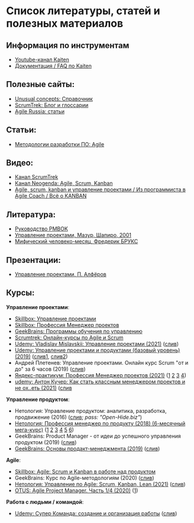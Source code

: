 # Список литературы, статей и полезных материалов

## Информация по инструментам

- [Youtube-канал Kaiten](https://www.youtube.com/channel/UCIRKgU_Qf1D4am2hRVb5heA/videos)
- [Документация / FAQ по Kaiten](https://faq-ru.kaiten.site)


## Полезные сайты:

- [Unusual concepts: Справочник](https://blog.unusual-concepts.ru/agilebasics/)
- [ScrumTrek: Блог и глоссарии](https://scrumtrek.ru/blog/)
- [Agile Russia: статьи](http://agilerussia.ru/category/articles/)


## Статьи:

- [Методологии разработки ПО: Agile](https://gb.ru/posts/methodologies_agile)

## Видео:

- [Канал ScrumTrek](https://www.youtube.com/c/ScrumTrekOfficial)
- [Канал Neogenda: Agile, Scrum, Kanban](https://www.youtube.com/c/RealResult/playlists)
- [Agile, scrum, kanban и управление проектами / Из программиста в Agile Coach / Всё о KANBAN](https://www.youtube.com/watch?v=sGvLjXSyxUM)

## Литература:

- [Руководство PMBOK](https://cloud.mail.ru/public/WX6s/SGie3QSju/PMBOK_4th_edition_Russian_ful____l_opt.pdf)
- [Управление проектами, Мазур, Шапиро, 2001](https://cloud.mail.ru/public/WX6s/SGie3QSju/%D0%9C%D0%B0%D0%B7%D1%83%D1%80%2C%20%D0%A8%D0%B0%D0%BF%D0%B8%D1%80%D0%BE.%20%D0%A3%D0%BF%D1%80%D0%B0%D0%B2%D0%BB%D0%B5%D0%BD%D0%B8%D0%B5%20%D0%BF%D1%80%D0%BE%D0%B5%D0%BA%D1%82%D0%B0%D0%BC%D0%B8%202001.pdf)
- [Мифический человеко-месяц, Фредерик БРУКС](https://nsu.ru/xmlui/bitstream/handle/nsu/8870/Frederick_Brooks.pdf)


## Презентации:

- [Управление проектами, П. Алфёров](https://cloud.mail.ru/public/WX6s/SGie3QSju/%D0%9C%D0%B0%D0%B7%D1%83%D1%80%2C%20%D0%A8%D0%B0%D0%BF%D0%B8%D1%80%D0%BE.%20%D0%A3%D0%BF%D1%80%D0%B0%D0%B2%D0%BB%D0%B5%D0%BD%D0%B8%D0%B5%20%D0%BF%D1%80%D0%BE%D0%B5%D0%BA%D1%82%D0%B0%D0%BC%D0%B8%202001.pdf)


## Курсы:

**Управление проектами**:

- [Skillbox: Управление проектами](https://skillbox.ru/course/itproject/)
- [Skillbox: Профессия Менеджер проектов](https://skillbox.ru/course/profession-project-manager-pro/)
- [GeekBrains: Программы обучения по управлению](https://gb.ru/courses/management)
- [Scrumtrek: Онлайн-курсы по Agile и Scrum](https://scrumtrek.online/home)
- [Udemy: Vladislav Mislavskii: Управление проектами (2021)](https://www.udemy.com/course/projectmanagment_skillfocus/) ([слив](https://cloud.mail.ru/public/TVcD/L5Cxe9jpb/))
- [Udemy: Управление проектами и продуктами (базовый уровень) (2019)](https://www.udemy.com/course/project_product/) ([слив1](https://clck.ru/aoAZy),
   [слив2](https://cloud.mail.ru/public/3z5s/36diudZMG))
- Андрей Плетенев: Управление проектами. Онлайн курс Scrum "от и до" за 6 часов (2019) ([слив](https://cloud.mail.ru/public/26Za/2R2ESRKsJ/))
- [Яндекс-практикум: Профессия Менеджер проектов (2021)](https://practicum.yandex.ru/project-manager/)
   ([1](https://cloud.mail.ru/public/FXbQ/C4YaC96yd/)
    [2](https://cloud.mail.ru/public/Uysr/pq7M113zc/)
    [3](https://cloud.mail.ru/public/1bcp/iqHib1QKB/)
    [4](https://cloud.mail.ru/public/ZBMq/yzcEJUoSF/))
- [udemy: Антон Кучер: Как стать классным менеджером проектов и не ох..еть (2021)](http://www.udemy.com/course/pmcourse/)
   ([слив](https://cloud.mail.ru/public/SGV9/H632TU5uc/)


**Управление продуктом**:

- Нетология: Управление продуктом: аналитика, разработка, продвижение (2016)
   ([слив](https://cloud.mail.ru/public/CxnX/tbBhtvbeW); *pass: "Open-Hide.biz"*)
- [Нетология: Профессия менеджер по продукту (2018) (6-месячный мега-курс)](https://netology.ru/programs/profession-product#/presentation)
   ([1](https://cloud.mail.ru/public/LRDQ/oSUKFDUao)
    [2](https://cloud.mail.ru/public/4Hy1/5KoEor2CY)
    [3](https://cloud.mail.ru/public/Ftna/H1GK1xcfk)
    [4](https://cloud.mail.ru/public/9mBN/6CEEhgPm4)
    [5](https://cloud.mail.ru/public/8wvW/CtUzjZp6T)
    [6](https://cloud.mail.ru/public/EtEK/p9ACeoeyy))
- GeekBrains: Product Manager - от идеи до успешного управления продуктом (2019)
    ([слив](https://cloud.mail.ru/public/3awV/2dzkn28ZX/))
- [GeekBrains: Основы продакт-менеджмента (2019)](https://gb.ru/courses/593)
    ([слив](https://cloud.mail.ru/public/dF3k/q6EcaHYyT/))


**Agile**:

- [Skillbox: Agile: Scrum и Kanban в работе над продуктом](https://skillbox.ru/course/product-management-agile/)
- GeekBrains: Курс по Agile-методологиям (2020) ([слив](https://clck.ru/aoBCG))
- [Нетология: Управление по Agile: Scrum, Kanban, Lean (2021)](https://netology.ru/programs/agile-for-all#/)
   ([слив](https://sliwbl.com/threads/netologija-upravlenie-po-agile-scrum-kanban-lean-2021.90432/))
- [OTUS: Agile Project Manager. Часть 1/4 (2020)](https://otus.ru/lessons/project-manager/)
   ([1](https://cloud.mail.ru/public/5zY1/4DB3gyUga/))


**Работа с людьми / командой**:

- [Udemy: Супер Команда: создание и организация работы](https://www.udemy.com/course/superteam/) ([слив](https://cloud.mail.ru/public/VVUH/jhAianxaF/))

